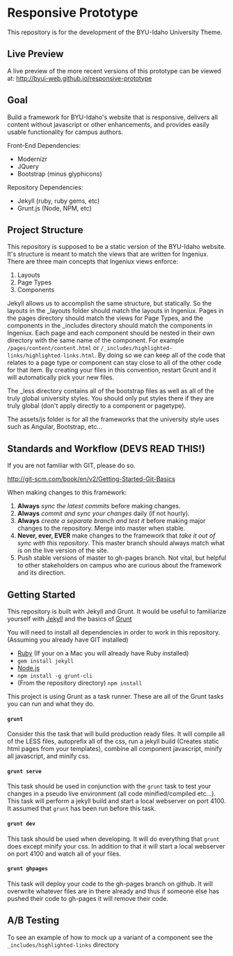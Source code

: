 Responsive Prototype
====================

This repository is for the development of the BYU-Idaho University Theme.

## Live Preview ##

A live preview of the more recent versions of this prototype can be viewed at: <http://byui-web.github.io/responsive-prototype>

## Goal ##

Build a framework for BYU-Idaho's website that is responsive, delivers all content without javascript or other enhancements, and provides easily usable functionality for campus authors.

Front-End Dependencies:
* Modernizr
* JQuery
* Bootstrap (minus glyphicons)

Repository Dependencies:
* Jekyll (ruby, ruby gems, etc)
* Grunt.js (Node, NPM, etc)

## Project Structure ##
This repository is supposed to be a static version of the BYU-Idaho website.  It's structure is meant to match the views that are written for Ingeniux.  There are three main concepts that Ingeniux views enforce:

1. Layouts
2. Page Types
3. Components

Jekyll allows us to accomplish the same structure, but statically.  So the layouts in the _layouts folder should match the layouts in Ingeniux. Pages in the pages directory should match the views for Page Types, and the components in the _includes directory should match the components in Ingeniux.
Each page and each component should be nested in their own directory with the same name of the component.  For example `/pages/content/content.html` or `/_includes/highlighted-links/highlighted-links.html`. By doing so we can keep all of the code that relates to a page type or component can stay close to all of the other code for that item. By creating your files in this convention, restart Grunt and it will automatically pick your new files.

The _less directory contains all of the bootstrap files as well as all of the truly global university styles.  You should only put styles there if they are truly global (don't apply directly to a component or pagetype).

The assets/js folder is for all the frameworks that the university style uses such as Angular, Bootstrap, etc...
## Standards and Workflow (DEVS READ THIS!) ##

If you are not familiar with GIT, please do so.

http://git-scm.com/book/en/v2/Getting-Started-Git-Basics

When making changes to this framework:

1. **Always** _sync the latest commits_ before making changes.
2. **Always** _commit and sync your changes_ daily (if not hourly).
3. **Always** _create a separate branch and test it_ before making major changes to the repository. Merge into master when stable.
4. **Never, ever, EVER** make changes to the framework that _take it out of sync with this repository_. This master branch should always match what is on the live version of the site.
5. Push stable versions of master to gh-pages branch. Not vital, but helpful to other stakeholders on campus who are curious about the framework and its direction.


## Getting Started ##

This repository is built with Jekyll and Grunt.  It would be useful to familiarize yourself with [Jekyll](http://jekyllrb.com/) and the basics of [Grunt](http://gruntjs.com)

You will need to install all dependencies in order to work in this repository. (Assuming you already have GIT installed)
* [Ruby](https://www.ruby-lang.org/en/installation/) (If your on a Mac you will already have Ruby installed)
* `gem install jekyll`
* [Node.js](http://nodejs.org/)
* `npm install -g grunt-cli`
* (From the repository directory) `npm install`

This project is using Grunt as a task runner.  These are all of the Grunt tasks you can run and what they do.

#### `grunt` ####
Consider this the task that will build production ready files.  It will compile all of the LESS files, autoprefix all of the css, run a jekyll build (Creates static html pages from your templates), combine all component javascript, minify all javascript, and minify css.

#### `grunt serve` ####
This task should be used in conjunction with the `grunt` task to test your changes in a pseudo live environment (all code minified/compiled etc...).  This task will perform a jekyll build and start a local webserver on port 4100.  It assumed that `grunt` has been run before this task.

#### `grunt dev` ####
This task should be used when developing. It will do everything that `grunt` does except minify your css. In addition to that it will start a local webserver on port 4100 and watch all of your files.

#### `grunt ghpages` ####
This task will deploy your code to the gh-pages branch on github.  It will overwrite whatever files are in there already and thus if someone else has pushed their code to gh-pages it will remove their code.

## A/B Testing ##

To see an example of how to mock up a variant of a component see the `_includes/highlighted-links` directory